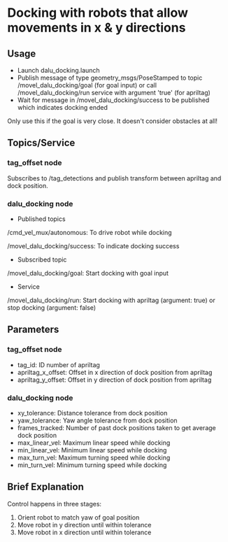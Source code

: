 # Docking with robots that allow movements in x & y directions

## Usage

- Launch dalu_docking.launch
- Publish message of type geometry\_msgs/PoseStamped to topic /movel\_dalu\_docking/goal (for goal input) or call /movel\_dalu\_docking/run service with argument 'true' (for apriltag)
- Wait for message in /movel\_dalu\_docking/success to be published which indicates docking ended

Only use this if the goal is very close. It doesn't consider obstacles at all!

## Topics/Service

### tag_offset node

Subscribes to /tag_detections and publish transform between apriltag and dock position.

### dalu_docking node

* Published topics

/cmd\_vel\_mux/autonomous: To drive robot while docking

/movel\_dalu\_docking/success: To indicate docking success

* Subscribed topic

/movel\_dalu\_docking/goal: Start docking with goal input

* Service

/movel\_dalu\_docking/run: Start docking with apriltag (argument: true) or stop docking (argument: false)

## Parameters

### tag_offset node

* tag_id: ID number of apriltag
* apriltag\_x\_offset: Offset in x direction of dock position from apriltag
* apriltag\_y\_offset: Offset in y direction of dock position from apriltag

### dalu_docking node

* xy_tolerance: Distance tolerance from dock position
* yaw_tolerance: Yaw angle tolerance from dock position
* frames_tracked: Number of past dock positions taken to get average dock position
* max\_linear\_vel: Maximum linear speed while docking
* min\_linear\_vel: Minimum linear speed while docking
* max\_turn\_vel: Maximum turning speed while docking
* min\_turn\_vel: Minimum turning speed while docking

## Brief Explanation

Control happens in three stages:

1. Orient robot to match yaw of goal position
2. Move robot in y direction until within tolerance
3. Move robot in x direction until within tolerance
